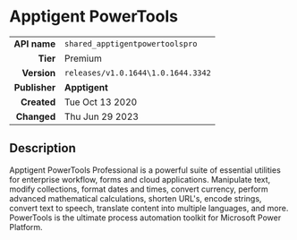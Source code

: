 # Apptigent PowerTools
| | |
|-:|-|
|**API name**|`shared_apptigentpowertoolspro`|
|**Tier**|Premium|
|**Version**|`releases/v1.0.1644\1.0.1644.3342`|
|**Publisher**|**Apptigent**|
|**Created**|Tue Oct 13 2020|
|**Changed**|Thu Jun 29 2023|

## Description
Apptigent PowerTools Professional is a powerful suite of essential utilities for enterprise workflow, forms and cloud applications. Manipulate text, modify collections, format dates and times, convert currency, perform advanced mathematical calculations, shorten URL's, encode strings, convert text to speech, translate content into multiple languages, and more. PowerTools is the ultimate process automation toolkit for Microsoft Power Platform.
